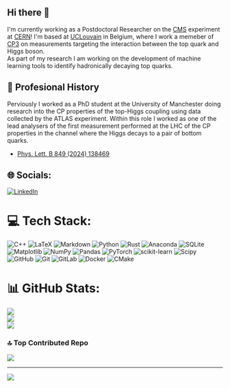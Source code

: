 ## Hi there 👋
I'm currently working as a Postdoctoral Researcher on the [CMS](https://cms.cern) experiment at [CERN](https://home.cern)! I'm based at [UCLouvain](https://www.uclouvain.be/en) in Belgium, where I work a memeber of [CP3](https://cp3.irmp.ucl.ac.be/public/member/814/en) on measurements targeting the interaction between the top quark and Higgs boson.  
As part of my research I am working on the development of machine learning tools to identify hadronically decaying top quarks.

## :briefcase: Profesional History
Perviously I worked as a PhD student at the University of Manchester doing research into the CP properties of the top-Higgs coupling using data collected by the ATLAS experiment. Within this role I worked as one of the lead analysers of the first measurement performed at the LHC of the CP properties in the channel where the Higgs decays to a pair of bottom quarks. 
- [Phys. Lett. B 849 (2024) 138469](https://www.sciencedirect.com/science/article/pii/S0370269324000285/pdf)


## 🌐 Socials:
[![LinkedIn](https://img.shields.io/badge/LinkedIn-%230077B5.svg?logo=linkedin&logoColor=white)](https://linkedin.com/in/https://www.linkedin.com/in/zak-lawrence-a1470114b/) 

# 💻 Tech Stack:
![C++](https://img.shields.io/badge/c++-%2300599C.svg?style=for-the-badge&logo=c%2B%2B&logoColor=white) ![LaTeX](https://img.shields.io/badge/latex-%23008080.svg?style=for-the-badge&logo=latex&logoColor=white) ![Markdown](https://img.shields.io/badge/markdown-%23000000.svg?style=for-the-badge&logo=markdown&logoColor=white) ![Python](https://img.shields.io/badge/python-3670A0?style=for-the-badge&logo=python&logoColor=ffdd54) ![Rust](https://img.shields.io/badge/rust-%23000000.svg?style=for-the-badge&logo=rust&logoColor=white) ![Anaconda](https://img.shields.io/badge/Anaconda-%2344A833.svg?style=for-the-badge&logo=anaconda&logoColor=white) ![SQLite](https://img.shields.io/badge/sqlite-%2307405e.svg?style=for-the-badge&logo=sqlite&logoColor=white) ![Matplotlib](https://img.shields.io/badge/Matplotlib-%23ffffff.svg?style=for-the-badge&logo=Matplotlib&logoColor=black) ![NumPy](https://img.shields.io/badge/numpy-%23013243.svg?style=for-the-badge&logo=numpy&logoColor=white) ![Pandas](https://img.shields.io/badge/pandas-%23150458.svg?style=for-the-badge&logo=pandas&logoColor=white) ![PyTorch](https://img.shields.io/badge/PyTorch-%23EE4C2C.svg?style=for-the-badge&logo=PyTorch&logoColor=white) ![scikit-learn](https://img.shields.io/badge/scikit--learn-%23F7931E.svg?style=for-the-badge&logo=scikit-learn&logoColor=white) ![Scipy](https://img.shields.io/badge/SciPy-%230C55A5.svg?style=for-the-badge&logo=scipy&logoColor=%white) ![GitHub](https://img.shields.io/badge/github-%23121011.svg?style=for-the-badge&logo=github&logoColor=white) ![Git](https://img.shields.io/badge/git-%23F05033.svg?style=for-the-badge&logo=git&logoColor=white) ![GitLab](https://img.shields.io/badge/gitlab-%23181717.svg?style=for-the-badge&logo=gitlab&logoColor=white) ![Docker](https://img.shields.io/badge/docker-%230db7ed.svg?style=for-the-badge&logo=docker&logoColor=white) ![CMake](https://img.shields.io/badge/CMake-%23008FBA.svg?style=for-the-badge&logo=cmake&logoColor=white)
# 📊 GitHub Stats:
![](https://github-readme-stats.vercel.app/api?username=ZakLawrence&theme=dark&hide_border=false&include_all_commits=true&count_private=true)<br/>
![](https://nirzak-streak-stats.vercel.app/?user=ZakLawrence&theme=dark&hide_border=false)<br/>
![](https://github-readme-stats.vercel.app/api/top-langs/?username=ZakLawrence&theme=dark&hide_border=false&include_all_commits=true&count_private=true&layout=compact)

### 🔝 Top Contributed Repo
![](https://github-contributor-stats.vercel.app/api?username=ZakLawrence&limit=5&theme=dark&combine_all_yearly_contributions=true)

---
[![](https://visitcount.itsvg.in/api?id=ZakLawrence&icon=0&color=0)](https://visitcount.itsvg.in)

<!-- Proudly created with GPRM ( https://gprm.itsvg.in ) -->


<!--
**ZakLawrence/ZakLawrence** is a ✨ _special_ ✨ repository because its `README.md` (this file) appears on your GitHub profile.

Here are some ideas to get you started:

- 🔭 I’m currently working on ...
- 🌱 I’m currently learning ...
- 👯 I’m looking to collaborate on ...
- 🤔 I’m looking for help with ...
- 💬 Ask me about ...
- 📫 How to reach me: ...
- 😄 Pronouns: ...
- ⚡ Fun fact: ...
-->
